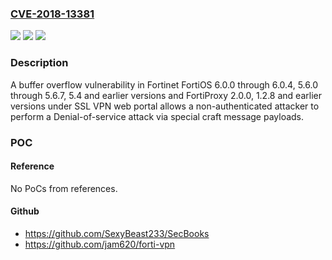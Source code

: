 ### [CVE-2018-13381](https://cve.mitre.org/cgi-bin/cvename.cgi?name=CVE-2018-13381)
![](https://img.shields.io/static/v1?label=Product&message=Fortinet%20FortiOS%20and%20FortiProxy&color=blue)
![](https://img.shields.io/static/v1?label=Version&message=n%2Fa&color=blue)
![](https://img.shields.io/static/v1?label=Vulnerability&message=Denial%20of%20service&color=brighgreen)

### Description

A buffer overflow vulnerability in Fortinet FortiOS 6.0.0 through 6.0.4, 5.6.0 through 5.6.7, 5.4 and earlier versions and FortiProxy 2.0.0, 1.2.8 and earlier versions under SSL VPN web portal allows a non-authenticated attacker to perform a Denial-of-service attack via special craft message payloads.

### POC

#### Reference
No PoCs from references.

#### Github
- https://github.com/SexyBeast233/SecBooks
- https://github.com/jam620/forti-vpn

